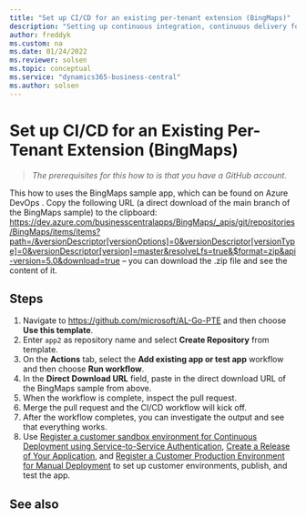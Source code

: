 ```yaml
---
title: "Set up CI/CD for an existing per-tenant extension (BingMaps)"
description: "Setting up continuous integration, continuous delivery for existing PTE extension for Business Central."
author: freddyk
ms.custom: na
ms.date: 01/24/2022
ms.reviewer: solsen
ms.topic: conceptual
ms.service: "dynamics365-business-central"
ms.author: solsen
---
```


# Set up CI/CD for an Existing Per-Tenant Extension (BingMaps)

> *The prerequisites for this how to is that you have a GitHub account.*

This how to uses the BingMaps sample app, which can be found on Azure DevOps [](https://dev.azure.com/businesscentralapps/_git/BingMaps). Copy the following URL (a direct download of the main branch of the BingMaps sample) to the clipboard: https://dev.azure.com/businesscentralapps/BingMaps/_apis/git/repositories/BingMaps/items/items?path=/&versionDescriptor[versionOptions]=0&versionDescriptor[versionType]=0&versionDescriptor[version]=master&resolveLfs=true&$format=zip&api-version=5.0&download=true – you can download the .zip file and see the content of it.

## Steps

1. Navigate to https://github.com/microsoft/AL-Go-PTE and then choose **Use this template**.
1. Enter `app2` as repository name and select **Create Repository** from template.
1. On the **Actions** tab, select the **Add existing app or test app** workflow and then choose **Run workflow**.
1. In the **Direct Download URL** field, paste in the direct download URL of the BingMaps sample from above.
1. When the workflow is complete, inspect the pull request. 
1. Merge the pull request and the CI/CD workflow will kick off.
1. After the workflow completes, you can investigate the output and see that everything works.
1. Use [Register a customer sandbox environment for Continuous Deployment using Service-to-Service Authentication](algo-register-sandbox-env.md), [Create a Release of Your Application](algo-create-release-app.md), and [Register a Customer Production Environment for Manual Deployment](algo-register-cust-prod-env.md) to set up customer environments, publish, and test the app.


## See also